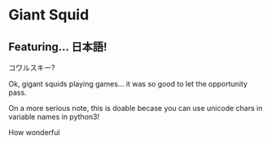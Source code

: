 # Giant Squid #

## Featuring... 日本語! ##

コワルスキー?

Ok, gigant squids playing games... it was so good to let the opportunity pass.

On a more serious note, this is doable becase you can use unicode chars in variable names in python3!

How wonderful